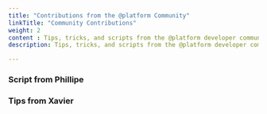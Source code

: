 ```yaml
---
title: "Contributions from the @platform Community"
linkTitle: "Community Contributions"
weight: 2
content : Tips, tricks, and scripts from the @platform developer community
description: Tips, tricks, and scripts from the @platform developer community

---
```



### Script from Phillipe

### Tips from Xavier
